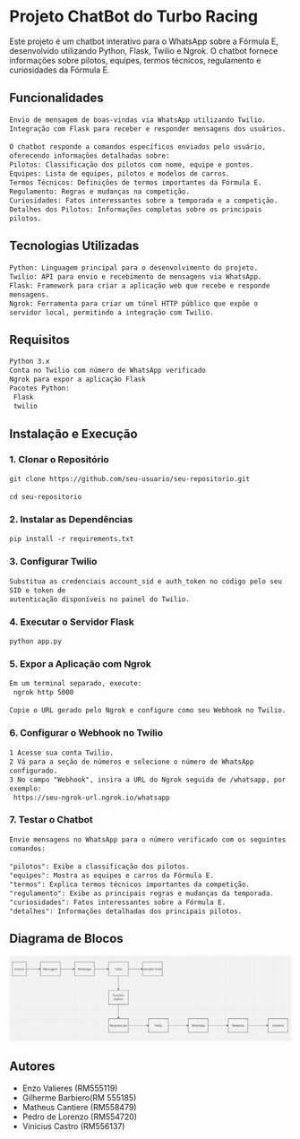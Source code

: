 # Projeto ChatBot do Turbo Racing

Este projeto é um chatbot interativo para o WhatsApp sobre a Fórmula E, desenvolvido utilizando Python, Flask, Twilio e Ngrok. O chatbot fornece informações sobre pilotos, equipes, termos técnicos, regulamento e curiosidades da Fórmula E.




## Funcionalidades 
    Envio de mensagem de boas-vindas via WhatsApp utilizando Twilio.
    Integração com Flask para receber e responder mensagens dos usuários.

    O chatbot responde a comandos específicos enviados pelo usuário, oferecendo informações detalhadas sobre:
    Pilotos: Classificação dos pilotos com nome, equipe e pontos.
    Equipes: Lista de equipes, pilotos e modelos de carros.
    Termos Técnicos: Definições de termos importantes da Fórmula E.
    Regulamento: Regras e mudanças na competição.
    Curiosidades: Fatos interessantes sobre a temporada e a competição.
    Detalhes dos Pilotos: Informações completas sobre os principais pilotos.
    
##  Tecnologias Utilizadas
    Python: Linguagem principal para o desenvolvimento do projeto.
    Twilio: API para envio e recebimento de mensagens via WhatsApp.
    Flask: Framework para criar a aplicação web que recebe e responde mensagens.
    Ngrok: Ferramenta para criar um túnel HTTP público que expõe o servidor local, permitindo a integração com Twilio.

## Requisitos
    Python 3.x
    Conta no Twilio com número de WhatsApp verificado
    Ngrok para expor a aplicação Flask
    Pacotes Python:
     Flask
     twilio


## Instalação e Execução

### 1. Clonar o Repositório
    git clone https://github.com/seu-usuario/seu-repositorio.git

    cd seu-repositorio

### 2. Instalar as Dependências
    pip install -r requirements.txt

### 3. Configurar Twilio
    Substitua as credenciais account_sid e auth_token no código pelo seu SID e token de 
    autenticação disponíveis no painel do Twilio.

### 4. Executar o Servidor Flask
    python app.py

### 5. Expor a Aplicação com Ngrok
    Em um terminal separado, execute:
     ngrok http 5000

    Copie o URL gerado pelo Ngrok e configure como seu Webhook no Twilio.

### 6. Configurar o Webhook no Twilio
    1 Acesse sua conta Twilio.
    2 Vá para a seção de números e selecione o número de WhatsApp configurado.
    3 No campo "Webhook", insira a URL do Ngrok seguida de /whatsapp, por exemplo:
     https://seu-ngrok-url.ngrok.io/whatsapp

### 7. Testar o Chatbot

    Envie mensagens no WhatsApp para o número verificado com os seguintes comandos:

    "pilotos": Exibe a classificação dos pilotos.
    "equipes": Mostra as equipes e carros da Fórmula E.
    "termos": Explica termos técnicos importantes da competição.
    "regulamento": Exibe as principais regras e mudanças da temporada.
    "curiosidades": Fatos interessantes sobre a Fórmula E.
    "detalhes": Informações detalhadas dos principais pilotos.


## Diagrama de Blocos
![Diagrama](DiagramaBlocos.png)

## Autores

- Enzo Valieres (RM555119)
- Gilherme Barbiero(RM 555185)
- Matheus Cantiere (RM558479)
- Pedro de Lorenzo (RM554720)
- Vinicius Castro (RM556137)
